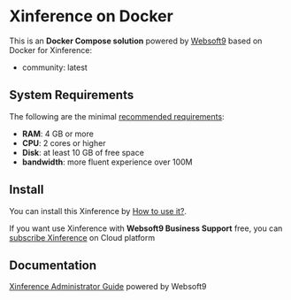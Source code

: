# Xinference on Docker  

This is an **Docker Compose solution** powered by [Websoft9](https://www.websoft9.com) based on Docker for Xinference:


 - community:  latest


## System Requirements

The following are the minimal [recommended requirements](https://inference.readthedocs.io):

* **RAM**: 4 GB or more
* **CPU**: 2 cores or higher
* **Disk**: at least 10 GB of free space
* **bandwidth**: more fluent experience over 100M  

## Install

You can install this Xinference by [How to use it?](https://github.com/Websoft9/docker-library#how-to-use-it).   

If you want use Xinference with **Websoft9 Business Support** free, you can [subscribe Xinference](https://www.websoft9.com/apps) on Cloud platform

## Documentation

[Xinference Administrator Guide](https://support.websoft9.com/docs/xinference) powered by Websoft9